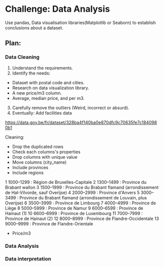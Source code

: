 # Challenge: Data Analysis
Use pandas, Data visualisation libraries(Matplotlib or Seaborn) to establish conclusions about a dataset.

## Plan:

### Data Cleaning
1. Understand the requirements.
2. Identify the needs:
  - Dataset with postal code and cities.
  - Research on data visualization library.
  - A new price/m3 column.
  - Average, median price, and per m3.
3. Carefully remove the outliers (Weird, incorrect or absurd).
4. Eventually: Add facilities data

https://data.gov.be/fr/dataset/328ba4f140ba0e870dfc9c70635fe7c1840980b1

Cleaning:
- Drop the duplicated rows
- Check each columns's properties
- Drop columns with unique value
- Move columns (city_name)
- Include provinces
- Include regions

1	1000–1299 : Région de Bruxelles-Capitale
2	1300–1499 :  Province du Brabant wallon
3	1500–1999 :  Province du Brabant flamand (arrondissement de Hal-Vilvorde, sauf Overijse)
4	2000–2999 :  Province d'Anvers
5	3000–3499 :  Province du Brabant flamand (arrondissement de Louvain, plus Overijse)
6	3500–3999 :  Province de Limbourg
7	4000–4999 :  Province de Liège
8	5000–5999 : Province de Namur
9	6000–6599 :  Province de Hainaut (1)
10	6600–6999 :  Province de Luxembourg
11	7000–7999 :  Province de Hainaut (2)
12	8000–8999 :  Province de Flandre-Occidentale
13	9000–9999 :  Province de Flandre-Orientale


- Price/m3
### Data Analysis


### Data interpretation

